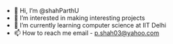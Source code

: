 - 👋 Hi, I’m @shahParthU
- 👀 I’m interested in making interesting projects
- 🌱 I’m currently learning computer science at IIT Delhi
- 📫 How to reach me email - p.shah03@yahoo.com

<!---
shahParthU/shahParthU is a ✨ special ✨ repository because its `README.md` (this file) appears on your GitHub profile.
You can click the Preview link to take a look at your changes.
--->
